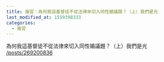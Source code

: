 ```yaml
---
title: 複習：為何我這基督徒不從法律來切入同性婚議題？（上）我們是光
last_modified_at: 1559398333
categories:
  - 複習
---
```


<p>為何我這基督徒不從法律來切入同性婚議題？（上）我們是光<br>
<a href="/posts/269200836" target="_blank">/posts/269200836</a></p>

<p>&nbsp;</p>

